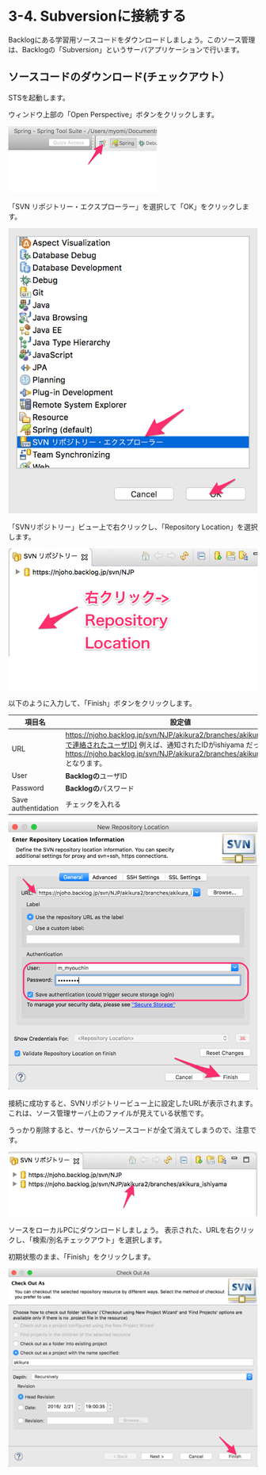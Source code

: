 # 3-4. Subversionに接続する
Backlogにある学習用ソースコードをダウンロードしましょう。このソース管理は、Backlogの「Subversion」というサーバアプリケーションで行います。

## ソースコードのダウンロード(チェックアウト）

STSを起動します。

ウィンドウ上部の「Open Perspective」ボタンをクリックします。

![Open Perspective](../images/image-03-0033.png)

「SVN リポジトリー・エクスプローラー」を選択して「OK」をクリックします。

![Open Perspective](../images/image-03-0034.png)

「SVNリポジトリー」ビュー上で右クリックし、「Repository Location」を選択します。

![Open Perspective](../images/image-03-0035.png)

以下のように入力して、「Finish」ボタンをクリックします。

| 項目名 | 設定値 |
| -- | -- |
| URL | https://njoho.backlog.jp/svn/NJP/akikura2/branches/akikura_[メールで連絡されたユーザID]  例えば、通知されたIDがishiyama だった場合は、 https://njoho.backlog.jp/svn/NJP/akikura2/branches/akikura_ishiyama となります。|
| User | **Backlogの**ユーザID |
| Password | **Backlogの**パスワード |
| Save authentidation | チェックを入れる |

![Open Perspective](../images/image-03-0036.png)

接続に成功すると、SVNリポジトリービュー上に設定したURLが表示されます。これは、ソース管理サーバ上のファイルが見えている状態です。

うっかり削除すると、サーバからソースコードが全て消えてしまうので、注意です。

![Open Perspective](../images/image-03-0037.png)

ソースをローカルPCにダウンロードしましょう。
表示された、URLを右クリックし、「検索/別名チェックアウト」を選択します。

初期状態のまま、「Finish」をクリックします。

![Open Perspective](../images/image-03-0038.png)